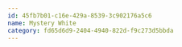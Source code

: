 ```yaml
---
id: 45fb7b01-c16e-429a-8539-3c902176a5c6
name: Mystery White
category: fd65d6d9-2404-4940-822d-f9c273d5bbda
---
```

